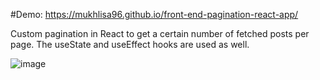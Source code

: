 #Demo: https://mukhlisa96.github.io/front-end-pagination-react-app/

Custom pagination in React to get a certain number of fetched posts per page. The useState and useEffect hooks are used as well.

![image](https://github.com/mukhlisa96/front-end-pagination-react-app/assets/44114804/2c809567-b677-4e19-bdb3-90eb741c6ddc)
